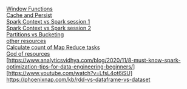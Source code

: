 [Window Functions](https://sparkbyexamples.com/spark/spark-sql-window-functions/) <br/>
[Cache and Persist](https://sparkbyexamples.com/spark/spark-difference-between-cache-and-persist/) <br/>
[Spark Context vs Spark session 1](https://sparkbyexamples.com/spark/sparksession-vs-sparkcontext/) <br/>
[Spark Context vs Spark session 2](https://www.youtube.com/watch?v=MDbJoaqfBVc) <br/>
[Partitions vs Bucketing](https://www.youtube.com/watch?v=Kr_AAkzGZsI) <br/>
[other resources](https://github.com/ankurchavda/SparkLearning) <br/>
[Calculate count of Map Reduce tasks](https://cwiki.apache.org/confluence/display/HADOOP2/HowManyMapsAndReduces) <br/>
[God of resources](https://github.com/OBenner/data-engineering-interview-questions) <br/>
[https://www.analyticsvidhya.com/blog/2020/11/8-must-know-spark-optimization-tips-for-data-engineering-beginners/]
[https://www.youtube.com/watch?v=LfsL4ot6iSU]
https://phoenixnap.com/kb/rdd-vs-dataframe-vs-dataset
